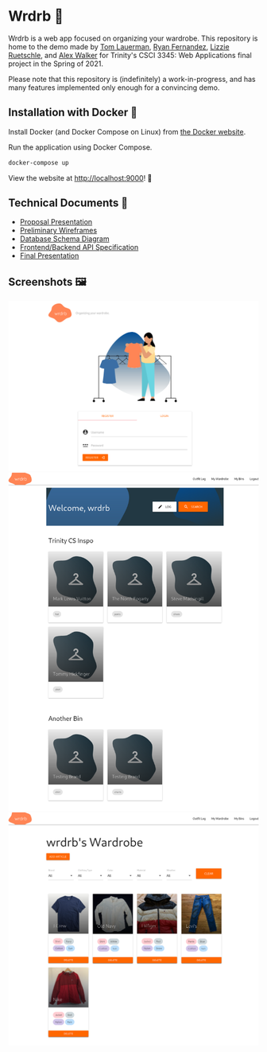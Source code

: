 # Wrdrb 👕

Wrdrb is a web app focused on organizing your wardrobe. This repository is home to the demo made by [Tom Lauerman](https://github.com/TempixTL), [Ryan Fernandez](https://github.com/rfernan8), [Lizzie Ruetschle](https://github.com/eruetsch), and [Alex Walker](https://github.com/awalker3) for Trinity's CSCI 3345: Web Applications final project in the Spring of 2021.

Please note that this repository is (indefinitely) a work-in-progress, and has many features implemented only enough for a convincing demo.

## Installation with Docker 🐋

Install Docker (and Docker Compose on Linux) from [the Docker website][ref_docker].

Run the application using Docker Compose.

```sh
docker-compose up
```

View the website at [http://localhost:9000](http://localhost:9000)! 🚀

## Technical Documents 📜

- [Proposal Presentation][doc_1]
- [Preliminary Wireframes][doc_2]
- [Database Schema Diagram][doc_3]
- [Frontend/Backend API Specification][doc_4]
- [Final Presentation][doc_5]

## Screenshots 🖼️

![Wrdrb Login Page Screenshot][img_1]
![Wrdrb Home Page Screenshot][img_2]
![Wrdrb Wardrobe Page Screenshot][img_3]

[ref_docker]: https://www.docker.com/
[doc_1]: README/proposal-presentation.pdf
[doc_2]: README/preliminary-wireframes
[doc_3]: README/database-schema-diagram.svg
[doc_4]: https://wrdrb.stoplight.io/docs/wrdrb/reference/Wrdrb-Api.yaml
[doc_5]: README/final-presentation.pdf
[img_1]: README/screenshots/login.png
[img_2]: README/screenshots/home.png
[img_3]: README/screenshots/wardrobe.png
